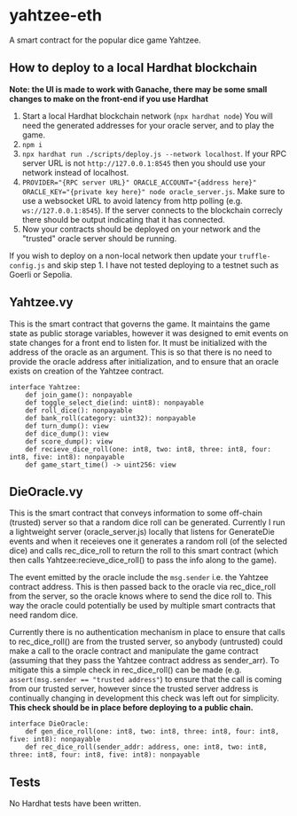 # yahtzee-eth

A smart contract for the popular dice game Yahtzee.

## How to deploy to a local Hardhat blockchain 
**Note: the UI is made to work with Ganache, there may be some small changes to make on the front-end if you use Hardhat**
1. Start a local Hardhat blockchain network (`npx hardhat node`) You will need the generated addresses for your oracle server, and to play the game.
2. `npm i`
3. `npx hardhat run ./scripts/deploy.js --network localhost`. If your RPC server URL is not `http://127.0.0.1:8545` then you should use your network instead of localhost.
4. `PROVIDER="{RPC server URL}" ORACLE_ACCOUNT="{address here}" ORACLE_KEY="{private key here}" node oracle_server.js`. Make sure
to use a websocket URL to avoid latency from http polling (e.g. `ws://127.0.0.1:8545`).  If the server connects to the blockchain
correcly there should be output indicating that it has connected.
5. Now your contracts should be deployed on your network and the "trusted" oracle server should be running.

If you wish to deploy on a non-local network then update your `truffle-config.js` and skip step 1.  I have not tested deploying
to a testnet such as Goerli or Sepolia.

## Yahtzee.vy
This is the smart contract that governs the game.  It maintains the game state as public storage variables, 
however it was designed to emit events on state changes for a front end to listen for. It must be initialized
with the address of the oracle as an argument.  This is so that there is no need to provide the oracle address
after initialization, and to ensure that an oracle exists on creation of the Yahtzee contract.

```
interface Yahtzee:
    def join_game(): nonpayable
    def toggle_select_die(ind: uint8): nonpayable
    def roll_dice(): nonpayable
    def bank_roll(category: uint32): nonpayable
    def turn_dump(): view
    def dice_dump(): view
    def score_dump(): view
    def recieve_dice_roll(one: int8, two: int8, three: int8, four: int8, five: int8): nonpayable
    def game_start_time() -> uint256: view
```

## DieOracle.vy
This is the smart contract that conveys information to some off-chain (trusted) server so that a random
dice roll can be generated.  Currently I run a lightweight server (oracle_server.js) locally that listens for GenerateDie events
and when it receieves one it generates a random roll (of the selected dice) and calls rec_dice_roll to return
the roll to this smart contract (which then calls Yahtzee:recieve_dice_roll() to pass the info along to the game).

The event emitted by the oracle include the `msg.sender` i.e. the Yahtzee contract address.  This is then passed back 
to the oracle via rec_dice_roll from the server, so the oracle knows where to send the dice roll to.  This way the oracle could
potentially be used by multiple smart contracts that need random dice.

Currently there is no authentication mechanism in place to ensure that calls to rec_dice_roll() are from the trusted server,
so anybody (untrusted) could make a call to the oracle contract and manipulate the game contract (assuming that they pass 
the Yahtzee contract address as sender_arr).  To mitigate this a simple check in rec_dice_roll() can be made 
(e.g. `assert(msg.sender == "trusted address"`) to ensure that the call is coming from our trusted server, however since the 
trusted server address is continually changing in development this check was left out for simplicity.  **This check should be 
in place before deploying to a public chain.**

```
interface DieOracle:
    def gen_dice_roll(one: int8, two: int8, three: int8, four: int8, five: int8): nonpayable
    def rec_dice_roll(sender_addr: address, one: int8, two: int8, three: int8, four: int8, five: int8): nonpayable
```

## Tests
No Hardhat tests have been written.
